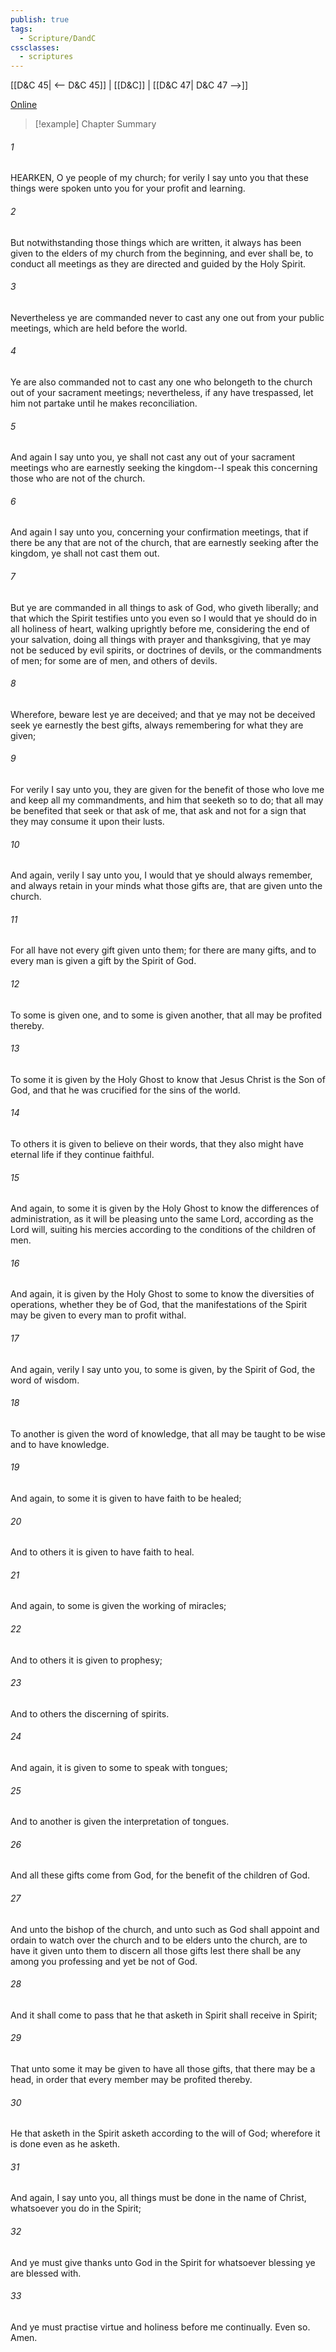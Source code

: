 ```yaml
---
publish: true
tags:
  - Scripture/DandC
cssclasses:
  - scriptures
---
```

[[D&C 45| <-- D&C 45]] | [[D&C]] | [[D&C 47| D&C 47 -->]]

[Online](https://churchofjesuschrist.org/study/scriptures/dc-testament/dc/46?lang=eng)

>[!example] Chapter Summary
>
###### 1
HEARKEN, O ye people of my church; for verily I say unto you that these things were spoken unto you for your profit and learning.
###### 2
But notwithstanding those things which are written, it always has been given to the elders of my church from the beginning, and ever shall be, to conduct all meetings as they are directed and guided by the Holy Spirit.
###### 3
Nevertheless ye are commanded never to cast any one out from your public meetings, which are held before the world.
###### 4
Ye are also commanded not to cast any one who belongeth to the church out of your sacrament meetings; nevertheless, if any have trespassed, let him not partake until he makes reconciliation.
###### 5
And again I say unto you, ye shall not cast any out of your sacrament meetings who are earnestly seeking the kingdom--I speak this concerning those who are not of the church.
###### 6
And again I say unto you, concerning your confirmation meetings, that if there be any that are not of the church, that are earnestly seeking after the kingdom, ye shall not cast them out.
###### 7
But ye are commanded in all things to ask of God, who giveth liberally; and that which the Spirit testifies unto you even so I would that ye should do in all holiness of heart, walking uprightly before me, considering the end of your salvation, doing all things with prayer and thanksgiving, that ye may not be seduced by evil spirits, or doctrines of devils, or the commandments of men; for some are of men, and others of devils.
###### 8
Wherefore, beware lest ye are deceived; and that ye may not be deceived seek ye earnestly the best gifts, always remembering for what they are given;
###### 9
For verily I say unto you, they are given for the benefit of those who love me and keep all my commandments, and him that seeketh so to do; that all may be benefited that seek or that ask of me, that ask and not for a sign that they may consume it upon their lusts.
###### 10
And again, verily I say unto you, I would that ye should always remember, and always retain in your minds what those gifts are, that are given unto the church.
###### 11
For all have not every gift given unto them; for there are many gifts, and to every man is given a gift by the Spirit of God.
###### 12
To some is given one, and to some is given another, that all may be profited thereby.
###### 13
To some it is given by the Holy Ghost to know that Jesus Christ is the Son of God, and that he was crucified for the sins of the world.
###### 14
To others it is given to believe on their words, that they also might have eternal life if they continue faithful.
###### 15
And again, to some it is given by the Holy Ghost to know the differences of administration, as it will be pleasing unto the same Lord, according as the Lord will, suiting his mercies according to the conditions of the children of men.
###### 16
And again, it is given by the Holy Ghost to some to know the diversities of operations, whether they be of God, that the manifestations of the Spirit may be given to every man to profit withal.
###### 17
And again, verily I say unto you, to some is given, by the Spirit of God, the word of wisdom.
###### 18
To another is given the word of knowledge, that all may be taught to be wise and to have knowledge.
###### 19
And again, to some it is given to have faith to be healed;
###### 20
And to others it is given to have faith to heal.
###### 21
And again, to some is given the working of miracles;
###### 22
And to others it is given to prophesy;
###### 23
And to others the discerning of spirits.
###### 24
And again, it is given to some to speak with tongues;
###### 25
And to another is given the interpretation of tongues.
###### 26
And all these gifts come from God, for the benefit of the children of God.
###### 27
And unto the bishop of the church, and unto such as God shall appoint and ordain to watch over the church and to be elders unto the church, are to have it given unto them to discern all those gifts lest there shall be any among you professing and yet be not of God.
###### 28
And it shall come to pass that he that asketh in Spirit shall receive in Spirit;
###### 29
That unto some it may be given to have all those gifts, that there may be a head, in order that every member may be profited thereby.
###### 30
He that asketh in the Spirit asketh according to the will of God; wherefore it is done even as he asketh.
###### 31
And again, I say unto you, all things must be done in the name of Christ, whatsoever you do in the Spirit;
###### 32
And ye must give thanks unto God in the Spirit for whatsoever blessing ye are blessed with.
###### 33
And ye must practise virtue and holiness before me continually. Even so. Amen.




